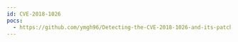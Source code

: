 ```yaml
---
id: CVE-2018-1026
pocs:
  - https://github.com/ymgh96/Detecting-the-CVE-2018-1026-and-its-patch
---
```

